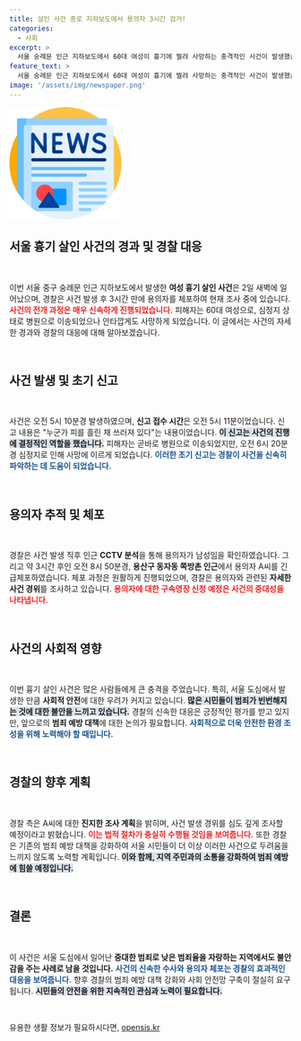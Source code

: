 ```yaml
---
title: 살인 사건 종로 지하보도에서 용의자 3시간 검거!
categories:
  - 사회
excerpt: >
  서울 숭례문 인근 지하보도에서 60대 여성이 흉기에 찔려 사망하는 충격적인 사건이 발생했습니다. 경찰은 사건 3시간 만에 용의자를 긴급 체포했고, 구속영장 신청을 준비 중입니다. 이 끔찍한 사건의 전말은 과연 무엇일까요?
feature_text: >
  서울 숭례문 인근 지하보도에서 60대 여성이 흉기에 찔려 사망하는 충격적인 사건이 발생했습니다. 경찰은 사건 3시간 만에 용의자를 긴급 체포했고, 구속영장 신청을 준비 중입니다. 이 끔찍한 사건의 전말은 과연 무엇일까요?
image: '/assets/img/newspaper.png'
---
```


<p><img src="/assets/img/newspaper.png" alt="kimp 속보" /></p>

<h2 data-ke-size="size26">서울 흉기 살인 사건의 경과 및 경찰 대응</h2>

<p data-ke-size="size16">&nbsp;</p>

<p>이번 서울 중구 숭례문 인근 지하보도에서 발생한 <b>여성 흉기 살인 사건</b>은 2일 새벽에 일어났으며, 경찰은 사건 발생 후 3시간 만에 용의자를 체포하여 현재 조사 중에 있습니다. <b><span style="color: #ee2323;">사건의 전개 과정은 매우 신속하게 진행되었습니다.</span></b> 피해자는 60대 여성으로, 심정지 상태로 병원으로 이송되었으나 안타깝게도 사망하게 되었습니다. 이 글에서는 사건의 자세한 경과와 경찰의 대응에 대해 알아보겠습니다.</p>

<p data-ke-size="size16">&nbsp;</p>

<h2 data-ke-size="size26">사건 발생 및 초기 신고</h2>

<p data-ke-size="size16">&nbsp;</p>

<p>사건은 오전 5시 10분경 발생하였으며, <b>신고 접수 시간</b>은 오전 5시 11분이었습니다. 신고 내용은 "누군가 피를 흘린 채 쓰러져 있다"는 내용이었습니다. <b><span style="background-color: #21538527;">이 신고는 사건의 진행에 결정적인 역할을 했습니다.</span></b> 피해자는 곧바로 병원으로 이송되었지만, 오전 6시 20분경 심정지로 인해 사망에 이르게 되었습니다. <b><span style="color: #1a5490;">이러한 초기 신고는 경찰이 사건을 신속히 파악하는 데 도움이 되었습니다.</span></b></p>

<p data-ke-size="size16">&nbsp;</p>

<h2 data-ke-size="size26">용의자 추적 및 체포</h2>

<p data-ke-size="size16">&nbsp;</p>

<p>경찰은 사건 발생 직후 인근 <b>CCTV 분석</b>을 통해 용의자가 남성임을 확인하였습니다. 그리고 약 3시간 후인 오전 8시 50분경, <b>용산구 동자동 쪽방촌 인근</b>에서 용의자 A씨를 긴급체포하였습니다. 체포 과정은 원활하게 진행되었으며, 경찰은 용의자와 관련된 <b>자세한 사건 경위</b>를 조사하고 있습니다. <b><span style="color: #ee2323;">용의자에 대한 구속영장 신청 예정은 사건의 중대성을 나타냅니다.</span></b> </p>

<p data-ke-size="size16">&nbsp;</p>

<h2 data-ke-size="size26">사건의 사회적 영향</h2>

<p data-ke-size="size16">&nbsp;</p>

<p>이번 흉기 살인 사건은 많은 사람들에게 큰 충격을 주었습니다. 특히, 서울 도심에서 발생한 만큼 <b>사회적 안전</b>에 대한 우려가 커지고 있습니다. <b><span style="background-color: #21538527;">많은 시민들이 범죄가 빈번해지는 것에 대한 불안을 느끼고 있습니다.</span></b> 경찰의 신속한 대응은 긍정적인 평가를 받고 있지만, 앞으로의 <b>범죄 예방 대책</b>에 대한 논의가 필요합니다. <b><span style="color: #1a5490;">사회적으로 더욱 안전한 환경 조성을 위해 노력해야 할 때입니다.</span></b></p>

<p data-ke-size="size16">&nbsp;</p>

<h2 data-ke-size="size26">경찰의 향후 계획</h2>

<p data-ke-size="size16">&nbsp;</p>

<p>경찰 측은 A씨에 대한 <b>진지한 조사 계획</b>을 밝히며, 사건 발생 경위를 심도 깊게 조사할 예정이라고 밝혔습니다. <b><span style="color: #ee2323;">이는 법적 절차가 충실히 수행될 것임을 보여줍니다.</span></b> 또한 경찰은 기존의 범죄 예방 대책을 강화하여 서울 시민들이 더 이상 이러한 사건으로 두려움을 느끼지 않도록 노력할 계획입니다. <b><span style="background-color: #21538527;">이와 함께, 지역 주민과의 소통을 강화하여 범죄 예방에 힘쓸 예정입니다.</span></b></p>

<p data-ke-size="size16">&nbsp;</p>

<h2 data-ke-size="size26">결론</h2>

<p data-ke-size="size16">&nbsp;</p>

<p>이 사건은 서울 도심에서 일어난 <b>중대한 범죄로 낮은 범죄율을 자랑하는 지역에서도 불안감을 주는 사례로 남을 것입니다.</b> <b><span style="color: #1a5490;">사건의 신속한 수사와 용의자 체포는 경찰의 효과적인 대응을 보여줍니다.</span></b> 향후 경찰의 범죄 예방 대책 강화와 사회 안전망 구축이 절실히 요구됩니다. <b><span style="background-color: #21538527;">시민들의 안전을 위한 지속적인 관심과 노력이 필요합니다.</span></b> </p>

<p data-ke-size="size16">&nbsp;</p>
유용한 생활 정보가 필요하시다면, <a href="https://opensis.kr" rel="dofollow">opensis.kr</a>



